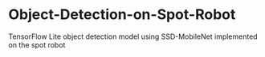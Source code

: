 # Object-Detection-on-Spot-Robot
TensorFlow Lite object detection model using SSD-MobileNet implemented on the spot robot
